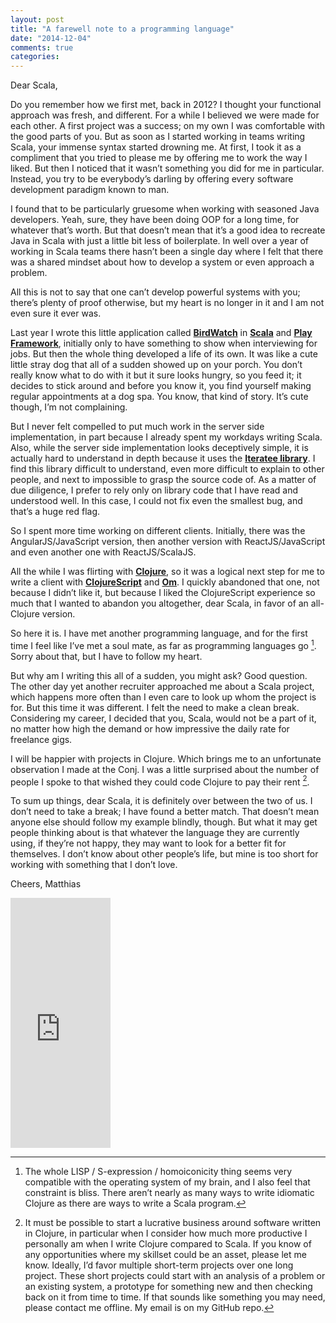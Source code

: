 ```yaml
---
layout: post
title: "A farewell note to a programming language"
date: "2014-12-04"
comments: true
categories: 
---
```

Dear Scala, 

Do you remember how we first met, back in 2012? I thought your functional approach was fresh, and different. For a while I believed we were made for each other. A first project was a success; on my own I was comfortable with the good parts of you. But as soon as I started working in teams writing Scala, your immense syntax started drowning me. At first, I took it as a compliment that you tried to please me by offering me to work the way I liked. But then I noticed that it wasn’t something you did for me in particular. Instead, you try to be everybody’s darling by offering every software development paradigm known to man.

<!-- more -->

I found that to be particularly gruesome when working with seasoned Java developers. Yeah, sure, they have been doing OOP for a long time, for whatever that’s worth. But that doesn’t mean that it’s a good idea to recreate Java in Scala with just a little bit less of boilerplate. In well over a year of working in Scala teams there hasn’t been a single day where I felt that there was a shared mindset about how to develop a system or even approach a problem.

All this is not to say that one can’t develop powerful systems with you; there’s plenty of proof otherwise, but my heart is no longer in it and I am not even sure it ever was.

Last year I wrote this little application called **[BirdWatch](https://github.com/matthiasn/BirdWatch)** in **[Scala](http://www.scala-lang.org/)** and **[Play Framework](https://www.playframework.com)**, initially only to have something to show when interviewing for jobs. But then the whole thing developed a life of its own. It was like a cute little stray dog that all of a sudden showed up on your porch. You don’t really know what to do with it but it sure looks hungry, so you feed it; it decides to stick around and before you know it, you find yourself making regular appointments at a dog spa. You know, that kind of story. It’s cute though, I’m not complaining.

But I never felt compelled to put much work in the server side implementation, in part because I already spent my workdays writing Scala. Also, while the server side implementation looks deceptively simple, it is actually hard to understand in depth because it uses the **[Iteratee library](https://www.playframework.com/documentation/2.2.x/Iteratees)**. I find this library difficult to understand, even more difficult to explain to other people, and next to impossible to grasp the source code of. As a matter of due diligence, I prefer to rely only on library code that I have read and understood well. In this case, I could not fix even the smallest bug, and that’s a huge red flag.

So I spent more time working on different clients. Initially, there was the AngularJS/JavaScript version, then another version with ReactJS/JavaScript and even another one with ReactJS/ScalaJS.

All the while I was flirting with **[Clojure](http://clojure.org/)**, so it was a logical next step for me to write a client with **[ClojureScript](https://github.com/clojure/clojurescript)** and **[Om](https://github.com/swannodette/om)**. I quickly abandoned that one, not because I didn’t like it, but because I liked the ClojureScript experience so much that I wanted to abandon you altogether, dear Scala, in favor of an all-Clojure version.

So here it is. I have met another programming language, and for the first time I feel like I’ve met a soul mate, as far as programming languages go [^1]. Sorry about that, but I have to follow my heart.

But why am I writing this all of a sudden, you might ask? Good question. The other day yet another recruiter approached me about a Scala project, which happens more often than I even care to look up whom the project is for. But this time it was different. I felt the need to make a clean break. Considering my career, I decided that you, Scala, would not be a part of it, no matter how high the demand or how impressive the daily rate for freelance gigs.

I will be happier with projects in Clojure. Which brings me to an unfortunate observation I made at the Conj. I was a little surprised about the number of people I spoke to that wished they could code Clojure to pay their rent [^2].

To sum up things, dear Scala, it is definitely over between the two of us. I don’t need to take a break; I have found a better match. That doesn’t mean anyone else should follow my example blindly, though. But what it may get people thinking about is that whatever the language they are currently using, if they’re not happy, they may want to look for a better fit for themselves. I don’t know about other people’s life, but mine is too short for working with something that I don’t love.

Cheers,
Matthias

<iframe width="160" height="400" src="https://leanpub.com/building-a-system-in-clojure/embed" frameborder="0" allowtransparency="true"></iframe>

[^1]: The whole LISP / S-expression / homoiconicity thing seems very compatible with the operating system of my brain, and I also feel that constraint is bliss. There aren’t nearly as many ways to write idiomatic Clojure as there are ways to write a Scala program.

[^2]: It must be possible to start a lucrative business around software written in Clojure, in particular when I consider how much more productive I personally am when I write Clojure compared to Scala. If you know of any opportunities where my skillset could be an asset, please let me know. Ideally, I’d favor multiple short-term projects over one long project. These short projects could start with an analysis of a problem or an existing system, a prototype for something new and then checking back on it from time to time. If that sounds like something you may need, please contact me offline. My email is on my GitHub repo.
